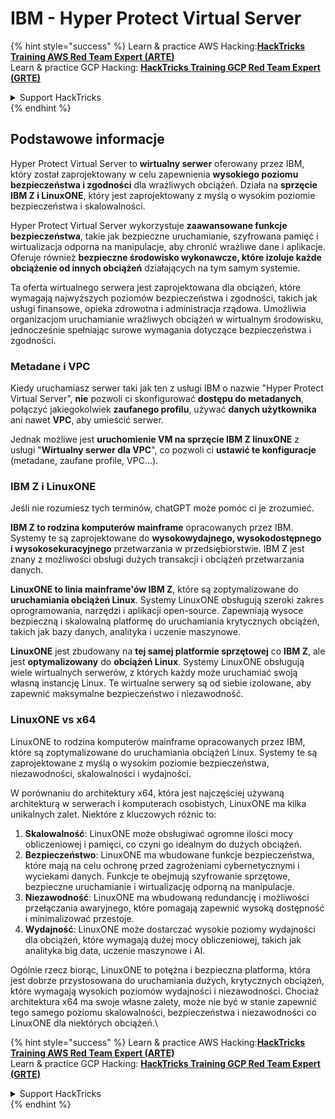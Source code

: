 # IBM - Hyper Protect Virtual Server

{% hint style="success" %}
Learn & practice AWS Hacking:<img src="../../.gitbook/assets/image (1).png" alt="" data-size="line">[**HackTricks Training AWS Red Team Expert (ARTE)**](https://training.hacktricks.xyz/courses/arte)<img src="../../.gitbook/assets/image (1).png" alt="" data-size="line">\
Learn & practice GCP Hacking: <img src="../../.gitbook/assets/image (2).png" alt="" data-size="line">[**HackTricks Training GCP Red Team Expert (GRTE)**<img src="../../.gitbook/assets/image (2).png" alt="" data-size="line">](https://training.hacktricks.xyz/courses/grte)

<details>

<summary>Support HackTricks</summary>

* Check the [**subscription plans**](https://github.com/sponsors/carlospolop)!
* **Join the** 💬 [**Discord group**](https://discord.gg/hRep4RUj7f) or the [**telegram group**](https://t.me/peass) or **follow** us on **Twitter** 🐦 [**@hacktricks\_live**](https://twitter.com/hacktricks\_live)**.**
* **Share hacking tricks by submitting PRs to the** [**HackTricks**](https://github.com/carlospolop/hacktricks) and [**HackTricks Cloud**](https://github.com/carlospolop/hacktricks-cloud) github repos.

</details>
{% endhint %}

## Podstawowe informacje

Hyper Protect Virtual Server to **wirtualny serwer** oferowany przez IBM, który został zaprojektowany w celu zapewnienia **wysokiego poziomu bezpieczeństwa i zgodności** dla wrażliwych obciążeń. Działa na **sprzęcie IBM Z i LinuxONE**, który jest zaprojektowany z myślą o wysokim poziomie bezpieczeństwa i skalowalności.

Hyper Protect Virtual Server wykorzystuje **zaawansowane funkcje bezpieczeństwa**, takie jak bezpieczne uruchamianie, szyfrowana pamięć i wirtualizacja odporna na manipulacje, aby chronić wrażliwe dane i aplikacje. Oferuje również **bezpieczne środowisko wykonawcze, które izoluje każde obciążenie od innych obciążeń** działających na tym samym systemie.

Ta oferta wirtualnego serwera jest zaprojektowana dla obciążeń, które wymagają najwyższych poziomów bezpieczeństwa i zgodności, takich jak usługi finansowe, opieka zdrowotna i administracja rządowa. Umożliwia organizacjom uruchamianie wrażliwych obciążeń w wirtualnym środowisku, jednocześnie spełniając surowe wymagania dotyczące bezpieczeństwa i zgodności.

### Metadane i VPC

Kiedy uruchamiasz serwer taki jak ten z usługi IBM o nazwie "Hyper Protect Virtual Server", **nie** pozwoli ci skonfigurować **dostępu do metadanych**, połączyć jakiegokolwiek **zaufanego profilu**, używać **danych użytkownika** ani nawet **VPC**, aby umieścić serwer.

Jednak możliwe jest **uruchomienie VM na sprzęcie IBM Z linuxONE** z usługi "**Wirtualny serwer dla VPC**", co pozwoli ci **ustawić te konfiguracje** (metadane, zaufane profile, VPC...).

### IBM Z i LinuxONE

Jeśli nie rozumiesz tych terminów, chatGPT może pomóc ci je zrozumieć.

**IBM Z to rodzina komputerów mainframe** opracowanych przez IBM. Systemy te są zaprojektowane do **wysokowydajnego, wysokodostępnego i wysokosekuracyjnego** przetwarzania w przedsiębiorstwie. IBM Z jest znany z możliwości obsługi dużych transakcji i obciążeń przetwarzania danych.

**LinuxONE to linia mainframe'ów IBM Z**, które są zoptymalizowane do **uruchamiania obciążeń Linux**. Systemy LinuxONE obsługują szeroki zakres oprogramowania, narzędzi i aplikacji open-source. Zapewniają wysoce bezpieczną i skalowalną platformę do uruchamiania krytycznych obciążeń, takich jak bazy danych, analityka i uczenie maszynowe.

**LinuxONE** jest zbudowany na **tej samej platformie sprzętowej** co **IBM Z**, ale jest **optymalizowany** do **obciążeń Linux**. Systemy LinuxONE obsługują wiele wirtualnych serwerów, z których każdy może uruchamiać swoją własną instancję Linux. Te wirtualne serwery są od siebie izolowane, aby zapewnić maksymalne bezpieczeństwo i niezawodność.

### LinuxONE vs x64

LinuxONE to rodzina komputerów mainframe opracowanych przez IBM, które są zoptymalizowane do uruchamiania obciążeń Linux. Systemy te są zaprojektowane z myślą o wysokim poziomie bezpieczeństwa, niezawodności, skalowalności i wydajności.

W porównaniu do architektury x64, która jest najczęściej używaną architekturą w serwerach i komputerach osobistych, LinuxONE ma kilka unikalnych zalet. Niektóre z kluczowych różnic to:

1. **Skalowalność**: LinuxONE może obsługiwać ogromne ilości mocy obliczeniowej i pamięci, co czyni go idealnym do dużych obciążeń.
2. **Bezpieczeństwo**: LinuxONE ma wbudowane funkcje bezpieczeństwa, które mają na celu ochronę przed zagrożeniami cybernetycznymi i wyciekami danych. Funkcje te obejmują szyfrowanie sprzętowe, bezpieczne uruchamianie i wirtualizację odporną na manipulacje.
3. **Niezawodność**: LinuxONE ma wbudowaną redundancję i możliwości przełączania awaryjnego, które pomagają zapewnić wysoką dostępność i minimalizować przestoje.
4. **Wydajność**: LinuxONE może dostarczać wysokie poziomy wydajności dla obciążeń, które wymagają dużej mocy obliczeniowej, takich jak analityka big data, uczenie maszynowe i AI.

Ogólnie rzecz biorąc, LinuxONE to potężna i bezpieczna platforma, która jest dobrze przystosowana do uruchamiania dużych, krytycznych obciążeń, które wymagają wysokich poziomów wydajności i niezawodności. Chociaż architektura x64 ma swoje własne zalety, może nie być w stanie zapewnić tego samego poziomu skalowalności, bezpieczeństwa i niezawodności co LinuxONE dla niektórych obciążeń.\\

{% hint style="success" %}
Learn & practice AWS Hacking:<img src="../../.gitbook/assets/image (1).png" alt="" data-size="line">[**HackTricks Training AWS Red Team Expert (ARTE)**](https://training.hacktricks.xyz/courses/arte)<img src="../../.gitbook/assets/image (1).png" alt="" data-size="line">\
Learn & practice GCP Hacking: <img src="../../.gitbook/assets/image (2).png" alt="" data-size="line">[**HackTricks Training GCP Red Team Expert (GRTE)**<img src="../../.gitbook/assets/image (2).png" alt="" data-size="line">](https://training.hacktricks.xyz/courses/grte)

<details>

<summary>Support HackTricks</summary>

* Check the [**subscription plans**](https://github.com/sponsors/carlospolop)!
* **Join the** 💬 [**Discord group**](https://discord.gg/hRep4RUj7f) or the [**telegram group**](https://t.me/peass) or **follow** us on **Twitter** 🐦 [**@hacktricks\_live**](https://twitter.com/hacktricks\_live)**.**
* **Share hacking tricks by submitting PRs to the** [**HackTricks**](https://github.com/carlospolop/hacktricks) and [**HackTricks Cloud**](https://github.com/carlospolop/hacktricks-cloud) github repos.

</details>
{% endhint %}
